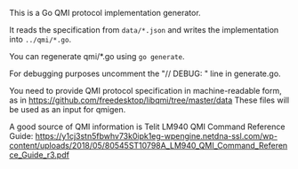 This is a Go QMI protocol implementation generator.

It reads the specification from `data/*.json` and writes the implementation into
`../qmi/*.go`.

You can regenerate qmi/*.go using `go generate`.

For debugging purposes uncomment the "// DEBUG: " line in generate.go.

You need to provide QMI protocol specification in machine-readable form, as in https://github.com/freedesktop/libqmi/tree/master/data
These files will be used as an input for qmigen.

A good source of QMI information is Telit LM940 QMI Command Reference Guide: https://y1cj3stn5fbwhv73k0ipk1eg-wpengine.netdna-ssl.com/wp-content/uploads/2018/05/80545ST10798A_LM940_QMI_Command_Reference_Guide_r3.pdf
